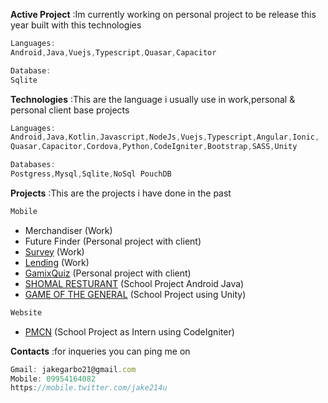 

**Active Project** 
:Im currently working on personal project to be release this year built with this technologies
```javascript
Languages:
Android,Java,Vuejs,Typescript,Quasar,Capacitor

Database:
Sqlite  
```

**Technologies**
:This are the language i usually use in work,personal & personal client base projects   
```javascript
Languages:
Android,Java,Kotlin,Javascript,NodeJs,Vuejs,Typescript,Angular,Ionic,
Quasar,Capacitor,Cordova,Python,CodeIgniter,Bootstrap,SASS,Unity

Databases:
Postgress,Mysql,Sqlite,NoSql PouchDB

```

**Projects**
:This are the projects i have done in the past
```javascript
Mobile 
```
 - Merchandiser (Work)
 - Future Finder (Personal project with client)
 - [Survey](https://github.com/Jake21x/mycreations/tree/master/Lending%20App) (Work)
 - [Lending](https://github.com/Jake21x/mycreations/tree/master/Lending%20App) (Work)
 - [GamixQuiz](https://github.com/Jake21x/mycreations/tree/master/C1%20GamixQuiz) (Personal project with client)
 - [SHOMAL RESTURANT](https://github.com/Jake21x/mycreations/tree/master/Shomal%20App) (School Project Android Java)  
 - [GAME OF THE GENERAL](https://github.com/Jake21x/mycreations/tree/master/Game%20Of%20The%20General) (School Project using Unity)  
```javascript
Website 
```
 - [PMCN](https://github.com/Jake21x/mycreations/tree/master/PCMN) (School Project as Intern using CodeIgniter)  
 
**Contacts**
:for inqueries you can ping me on
```javascript
Gmail: jakegarbo21@gmail.com
Mobile: 09954164082
https://mobile.twitter.com/jake214u
